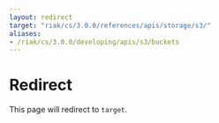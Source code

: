 ```yaml
---
layout: redirect
target: "riak/cs/3.0.0/references/apis/storage/s3/"
aliases:
- /riak/cs/3.0.0/developing/apis/s3/buckets
---
```


# Redirect

This page will redirect to `target`.
